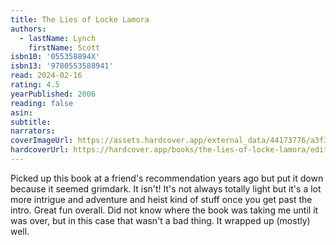 ```yaml
---
title: The Lies of Locke Lamora
authors:
  - lastName: Lynch
    firstName: Scott
isbn10: '055358894X'
isbn13: '9780553588941'
read: 2024-02-16
rating: 4.5
yearPublished: 2006
reading: false
asin:
subtitle:
narrators:
coverImageUrl: https://assets.hardcover.app/external_data/44173776/a3f3845a66a21eec3016abef71cf7be981af6107.jpeg
hardcoverUrl: https://hardcover.app/books/the-lies-of-locke-lamora/editions/14655125
---
```


Picked up this book at a friend's recommendation years ago but put it down because it seemed grimdark. It isn't! It's not always totally light but it's a lot more intrigue and adventure and heist kind of stuff once you get past the intro. Great fun overall. Did not know where the book was taking me until it was over, but in this case that wasn't a bad thing. It wrapped up (mostly) well.
